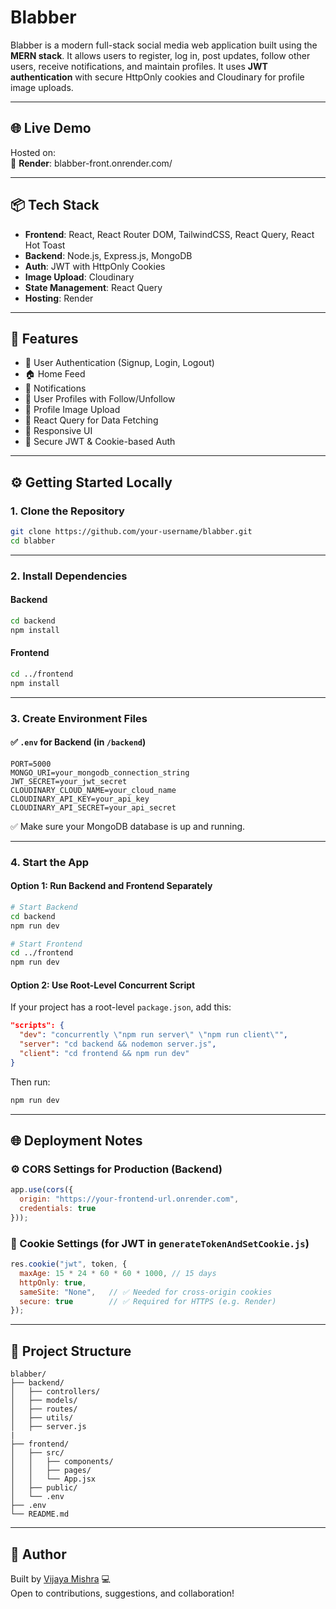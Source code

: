 #  Blabber

Blabber is a modern full-stack social media web application built using the **MERN stack**. It allows users to register, log in, post updates, follow other users, receive notifications, and maintain profiles. It uses **JWT authentication** with secure HttpOnly cookies and Cloudinary for profile image uploads.

---

## 🌐 Live Demo

Hosted on:  
🔗 **Render**: blabber-front.onrender.com/


---

## 📦 Tech Stack

- **Frontend**: React, React Router DOM, TailwindCSS, React Query, React Hot Toast  
- **Backend**: Node.js, Express.js, MongoDB  
- **Auth**: JWT with HttpOnly Cookies  
- **Image Upload**: Cloudinary  
- **State Management**: React Query  
- **Hosting**: Render  

---

## 🚀 Features

- 🧾 User Authentication (Signup, Login, Logout)
- 🏠 Home Feed
- 🔔 Notifications
- 👥 User Profiles with Follow/Unfollow
- 📸 Profile Image Upload
- 🧠 React Query for Data Fetching
- 🌈 Responsive UI
- 🔐 Secure JWT & Cookie-based Auth

---

## ⚙️ Getting Started Locally

### 1. Clone the Repository

```bash
git clone https://github.com/your-username/blabber.git
cd blabber
```

---

### 2. Install Dependencies

#### Backend

```bash
cd backend
npm install
```

#### Frontend

```bash
cd ../frontend
npm install
```

---

### 3. Create Environment Files

#### ✅ `.env` for Backend (in `/backend`)

```env
PORT=5000
MONGO_URI=your_mongodb_connection_string
JWT_SECRET=your_jwt_secret
CLOUDINARY_CLOUD_NAME=your_cloud_name
CLOUDINARY_API_KEY=your_api_key
CLOUDINARY_API_SECRET=your_api_secret
```

✅ Make sure your MongoDB database is up and running.

---

### 4. Start the App

#### Option 1: Run Backend and Frontend Separately

```bash
# Start Backend
cd backend
npm run dev
```

```bash
# Start Frontend
cd ../frontend
npm run dev
```

#### Option 2: Use Root-Level Concurrent Script

If your project has a root-level `package.json`, add this:

```json
"scripts": {
  "dev": "concurrently \"npm run server\" \"npm run client\"",
  "server": "cd backend && nodemon server.js",
  "client": "cd frontend && npm run dev"
}
```

Then run:

```bash
npm run dev
```

---

## 🌐 Deployment Notes

### ⚙️ CORS Settings for Production (Backend)

```js
app.use(cors({
  origin: "https://your-frontend-url.onrender.com",
  credentials: true
}));
```

### 🍪 Cookie Settings (for JWT in `generateTokenAndSetCookie.js`)

```js
res.cookie("jwt", token, {
  maxAge: 15 * 24 * 60 * 60 * 1000, // 15 days
  httpOnly: true,
  sameSite: "None",   // ✅ Needed for cross-origin cookies
  secure: true        // ✅ Required for HTTPS (e.g. Render)
});
```

---

## 📁 Project Structure

```
blabber/
├── backend/
│   ├── controllers/
│   ├── models/
│   ├── routes/
│   ├── utils/
│   ├── server.js
|
├── frontend/
│   ├── src/
│   │   ├── components/
│   │   ├── pages/
│   │   └── App.jsx
│   ├── public/
│   └── .env
├── .env 
└── README.md
```

---

## 👥 Author

Built by [Vijaya Mishra](https://github.com/Vijayaa21) 💻  
Open to contributions, suggestions, and collaboration!

